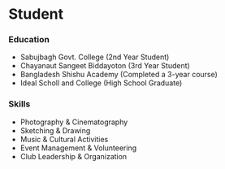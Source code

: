 # Student

### Education
- Sabujbagh Govt. College (2nd Year Student)
- Chayanaut Sangeet Biddayoton (3rd Year Student)
- Bangladesh Shishu Academy (Completed a 3-year course)
- Ideal Scholl and College (High School Graduate)

### Skills
- Photography & Cinematography
- Sketching & Drawing
- Music & Cultural Activities
- Event Management & Volunteering
- Club Leadership & Organization


